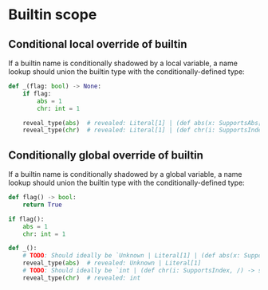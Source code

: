 # Builtin scope

## Conditional local override of builtin

If a builtin name is conditionally shadowed by a local variable, a name lookup should union the
builtin type with the conditionally-defined type:

```py
def _(flag: bool) -> None:
    if flag:
        abs = 1
        chr: int = 1

    reveal_type(abs)  # revealed: Literal[1] | (def abs(x: SupportsAbs[_T@abs], /) -> _T@abs)
    reveal_type(chr)  # revealed: Literal[1] | (def chr(i: SupportsIndex, /) -> str)
```

## Conditionally global override of builtin

If a builtin name is conditionally shadowed by a global variable, a name lookup should union the
builtin type with the conditionally-defined type:

```py
def flag() -> bool:
    return True

if flag():
    abs = 1
    chr: int = 1

def _():
    # TODO: Should ideally be `Unknown | Literal[1] | (def abs(x: SupportsAbs[_T], /) -> _T)`
    reveal_type(abs)  # revealed: Unknown | Literal[1]
    # TODO: Should ideally be `int | (def chr(i: SupportsIndex, /) -> str)`
    reveal_type(chr)  # revealed: int
```

